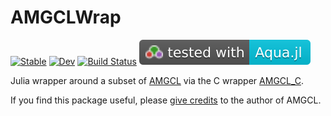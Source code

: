 # AMGCLWrap

[![Stable](https://img.shields.io/badge/docs-stable-blue.svg)](https://j-fu.github.io/AMGCLWrap.jl/stable/)
[![Dev](https://img.shields.io/badge/docs-dev-blue.svg)](https://j-fu.github.io/AMGCLWrap.jl/dev/)
[![Build Status](https://github.com/j-fu/AMGCLWrap.jl/actions/workflows/CI.yml/badge.svg?branch=main)](https://github.com/j-fu/AMGCLWrap.jl/actions/workflows/CI.yml?query=branch%3Amain)
[![Aqua QA](https://raw.githubusercontent.com/JuliaTesting/Aqua.jl/master/badge.svg)](https://github.com/JuliaTesting/Aqua.jl)

Julia wrapper around a subset of [AMGCL](https://github.com/ddemidov/amgcl) via the C wrapper [AMGCL_C](https://github.com/j-fu/amgcl_c).

If you find this package useful, please  [give credits](https://github.com/ddemidov/amgcl?tab=readme-ov-file#referencing) to the author of AMGCL.

